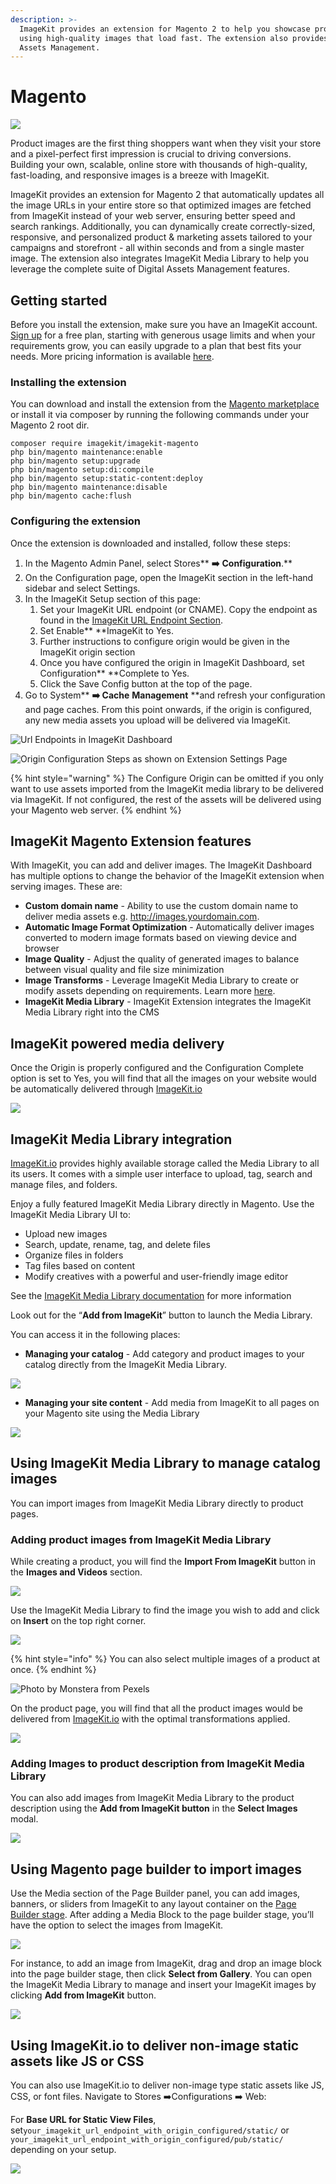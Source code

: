 ```yaml
---
description: >-
  ImageKit provides an extension for Magento 2 to help you showcase products
  using high-quality images that load fast. The extension also provides Digital
  Assets Management.
---
```


# Magento

![](../.gitbook/assets/idtyrzw8lrqi38giqlqu.png) 

Product images are the first thing shoppers want when they visit your store and a pixel-perfect first impression is crucial to driving conversions. Building your own, scalable, online store with thousands of high-quality, fast-loading, and responsive images is a breeze with ImageKit.

ImageKit provides an extension for Magento 2 that automatically updates all the image URLs in your entire store so that optimized images are fetched from ImageKit instead of your web server, ensuring better speed and search rankings. Additionally, you can dynamically create correctly-sized, responsive, and personalized product & marketing assets tailored to your campaigns and storefront - all within seconds and from a single master image. The extension also integrates ImageKit Media Library to help you leverage the complete suite of Digital Assets Management features.

## **Getting started**

Before you install the extension, make sure you have an ImageKit account. \
[Sign up](https://imagekit.io/registration/) for a free plan, starting with generous usage limits and when your requirements grow, you can easily upgrade to a plan that best fits your needs. More pricing information is available [here](https://imagekit.io/plans).

### Installing the extension

You can download and install the extension from the [Magento marketplace](https://marketplace.magento.com/imagekit-imagekit-magento.html) or install it via composer by running the following commands under your Magento 2 root dir.

```
composer require imagekit/imagekit-magento
php bin/magento maintenance:enable
php bin/magento setup:upgrade
php bin/magento setup:di:compile
php bin/magento setup:static-content:deploy
php bin/magento maintenance:disable
php bin/magento cache:flush
```

### **Configuring the extension**

Once the extension is downloaded and installed, follow these steps:

1. In the Magento Admin Panel, select Stores** **:arrow_right:** **Configuration**.**
2. On the Configuration page, open the ImageKit section in the left-hand sidebar and select Settings.
3. In the ImageKit Setup section of this page:
   1. Set your ImageKit URL endpoint (or CNAME). Copy the endpoint as found in the [ImageKit URL Endpoint Section](https://imagekit.io/dashboard#url-endpoints).
   2. Set Enable** **ImageKit to Yes.
   3. Further instructions to configure origin would be given in the ImageKit origin section
   4. Once you have configured the origin in ImageKit Dashboard, set Configuration** **Complete to Yes.
   5. Click the Save Config button at the top of the page.
4. Go to System** **:arrow_right: Cache** **Management** **and refresh your configuration and page caches. From this point onwards, if the origin is configured, any new media assets you upload will be delivered via ImageKit. 

![Url Endpoints in ImageKit Dashboard](https://lh6.googleusercontent.com/cMGAr2Kcn2wvLb5G3Fyx3bhhDIO_mA1PwSpztZGJZzE4XG7wBJpITxKZn8GrBrHDAkwV9IAl845Y76c9lnIIt2iyY3b1ntx5rplPs2ue9t3xUVi8VgQZs2wXhRho2nRK8gSOoCgH=s0)

![Origin Configuration Steps as shown on Extension Settings Page](https://lh4.googleusercontent.com/SekeL8ugUW8zu6-jsY1JqQWHZAnGWDP1OVqLddjX2\_1r7WOf83WI3LhOdJYO0OOgZJYi1P2jiyObb2Md-fMLOVKikX3vhWeJwELb2EBkWaFd1cUON8x9yA1FPaaFImme41YeM-H0=s0)

{% hint style="warning" %}
The Configure Origin can be omitted if you only want to use assets imported from the ImageKit media library to be delivered via ImageKit. If not configured, the rest of the assets will be delivered using your Magento web server.
{% endhint %}

## **ImageKit Magento Extension features**

With ImageKit, you can add and deliver images. The ImageKit Dashboard has multiple options to change the behavior of the ImageKit extension when serving images. These are:

* **Custom domain name** - Ability to use the custom domain name to deliver media assets e.g. http://images.yourdomain.com.
* **Automatic Image Format Optimization** - Automatically deliver images converted to modern image formats based on viewing device and browser
* **Image Quality** - Adjust the quality of generated images to balance between visual quality and file size minimization
* **Image Transforms** - Leverage ImageKit Media Library to create or modify assets depending on requirements. Learn more [here](https://docs.imagekit.io/features/image-transformations).
* **ImageKit Media Library** - ImageKit Extension integrates the ImageKit Media Library right into the CMS‌

## ImageKit powered media delivery

Once the Origin is properly configured and the Configuration Complete option is set to Yes, you will find that all the images on your website would be automatically delivered through [ImageKit.io](https://imagekit.io)

![](<../.gitbook/assets/image (66).png>)

## **ImageKit Media Library integration**

[ImageKit.io](http://imagekit.io) provides highly available storage called the Media Library to all its users. It comes with a simple user interface to upload, tag, search and manage files, and folders.

‌Enjoy a fully featured ImageKit Media Library directly in Magento. Use the ImageKit Media Library UI to:‌

* Upload new images
* Search, update, rename, tag, and delete files
* Organize files in folders
* Tag files based on content
* Modify creatives with a powerful and user-friendly image editor

See the [ImageKit Media Library documentation](https://docs.imagekit.io/media-library/overview) for more information‌

Look out for the “**Add from ImageKit**” button to launch the Media Library.

You can access it in the following places:‌

* **Managing your catalog** - Add category and product images to your catalog directly from the ImageKit Media Library. 

![](https://lh4.googleusercontent.com/a-kiSQ2qkJkeOQQ1AU7hxfqriBaJOXnr7\_hDRlhahmNtr2yGCUACA5AjHN9euI6ig4ZlTfm8YmF9DP8eic1-b_KJKZ9iL7wioKWtmamEunLwgOV8jOSf34rJDwJL7S91w164Ajex=s0)

* **Managing your site content** - Add media from ImageKit to all pages on your Magento site using the Media Library

![](https://lh3.googleusercontent.com/SnhSZkRojL9YiLI2C_yhILNVXY5yxvTXy7hoaJwTehtawAQ3jVbQkbpT6HRAr32LKH7TrnvGcuScwuy0wotUdiT8TFz4p0eLXE089h2\_nK9uiq7ucNDG3A-kR0mslzIqic6VrhA4=s0)

## Using ImageKit Media Library to manage catalog images

You can import images from ImageKit Media Library directly to product pages.

### Adding product images from ImageKit Media Library

While creating a product, you will find the **Import From ImageKit** button in the **Images and Videos** section.

![](../.gitbook/assets/screenshot-2021-09-30-at-1.07.55-pm.png)

Use the ImageKit Media Library to find the image you wish to add and click on **Insert** on the top right corner.

![](../.gitbook/assets/screenshot-2021-09-30-at-1.10.54-pm.png)

{% hint style="info" %}
You can also select multiple images of a product at once.
{% endhint %}

![Photo by Monstera from Pexels](<../.gitbook/assets/image (65).png>)

On the product page, you will find that all the product images would be delivered from [ImageKit.io](http://imagekit.io) with the optimal transformations applied‌.

![](<../.gitbook/assets/image (68).png>)

### Adding Images to product description from ImageKit Media Library

You can also add images from ImageKit Media Library to the product description using the **Add from ImageKit button** in the **Select Images** modal.

![](../.gitbook/assets/screenshot-2021-09-30-at-1.20.32-pm.png)

## Using Magento page builder to import images

Use the Media section of the Page Builder panel, you can add images, banners, or sliders from ImageKit to any layout container on the [Page Builder stage](https://docs.magento.com/user-guide/cms/page-builder-workspace.html#stage). After adding a Media Block to the page builder stage, you’ll have the option to select the images from ImageKit.

![](<../.gitbook/assets/image (67).png>)

For instance, to add an image from ImageKit, drag and drop an image block into the page builder stage, then click **Select from Gallery**. You can open the ImageKit Media Library to manage and insert your ImageKit images by clicking **Add from ImageKit** button. 

![](../.gitbook/assets/screenshot-2021-09-30-at-1.43.47-pm.png)

## Using ImageKit.io to deliver non-image static assets like JS or CSS

You can also use ImageKit.io to deliver non-image type static assets like JS, CSS, or font files. Navigate to Stores :arrow_right:Configurations :arrow_right: Web:

For **Base URL for Static View Files**, set`your_imagekit_url_endpoint_with_origin_configured/static/`  or `your_imagekit_url_endpoint_with_origin_configured/pub/static/`  depending on your setup.

![](<../.gitbook/assets/image (64).png>)

